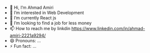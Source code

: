 - 👋 Hi, I’m Ahmad Amiri
- 👀 I’m interested in Web Development
- 🌱 I’m currently React js
- 💞️ I’m looking to find a job for less money
- 📫 How to reach me by linkdin https://www.linkedin.com/in/ahmad-amiri-2221a9294/
- 😄 Pronouns: ...
- ⚡ Fun fact: ...

<!---
AhmadAmiri2002/AhmadAmiri2002 is a ✨ special ✨ repository because its `README.md` (this file) appears on your GitHub profile.
You can click the Preview link to take a look at your changes.
--->
